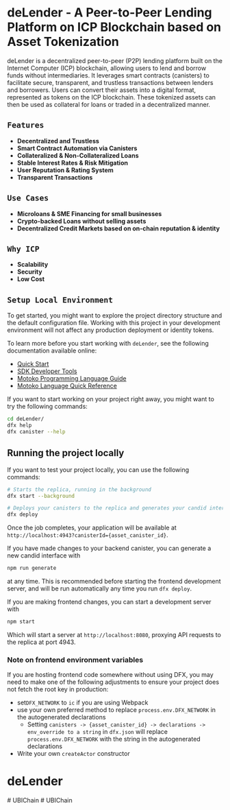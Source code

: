 # deLender - A Peer-to-Peer Lending Platform on ICP Blockchain based on Asset Tokenization

deLender is a decentralized peer-to-peer (P2P) lending platform built on the Internet Computer (ICP) blockchain, allowing users to lend and borrow funds without intermediaries. It leverages smart contracts (canisters) to facilitate secure, transparent, and trustless transactions between lenders and borrowers. Users can convert their assets into a digital format, represented as tokens on the ICP blockchain. These tokenized assets can then be used as collateral for loans or traded in a decentralized manner.

## `Features`

- **Decentralized and Trustless**
- **Smart Contract Automation via Canisters**
- **Collateralized & Non-Collateralized Loans**
- **Stable Interest Rates & Risk Mitigation**
- **User Reputation & Rating System**
- **Transparent Transactions**

## `Use Cases`

- **Microloans & SME Financing for small businesses**
- **Crypto-backed Loans without selling assets**
- **Decentralized Credit Markets based on on-chain reputation & identity**

## `Why ICP`

- **Scalability**
- **Security**
- **Low Cost**

## `Setup Local Environment`

To get started, you might want to explore the project directory structure and the default configuration file. Working with this project in your development environment will not affect any production deployment or identity tokens.

To learn more before you start working with `deLender`, see the following documentation available online:

- [Quick Start](https://internetcomputer.org/docs/current/developer-docs/setup/deploy-locally)
- [SDK Developer Tools](https://internetcomputer.org/docs/current/developer-docs/setup/install)
- [Motoko Programming Language Guide](https://internetcomputer.org/docs/current/motoko/main/motoko)
- [Motoko Language Quick Reference](https://internetcomputer.org/docs/current/motoko/main/language-manual)

If you want to start working on your project right away, you might want to try the following commands:

```bash
cd deLender/
dfx help
dfx canister --help
```

## Running the project locally

If you want to test your project locally, you can use the following commands:

```bash
# Starts the replica, running in the background
dfx start --background

# Deploys your canisters to the replica and generates your candid interface
dfx deploy
```

Once the job completes, your application will be available at `http://localhost:4943?canisterId={asset_canister_id}`.

If you have made changes to your backend canister, you can generate a new candid interface with

```bash
npm run generate
```

at any time. This is recommended before starting the frontend development server, and will be run automatically any time you run `dfx deploy`.

If you are making frontend changes, you can start a development server with

```bash
npm start
```

Which will start a server at `http://localhost:8080`, proxying API requests to the replica at port 4943.

### Note on frontend environment variables

If you are hosting frontend code somewhere without using DFX, you may need to make one of the following adjustments to ensure your project does not fetch the root key in production:

- set`DFX_NETWORK` to `ic` if you are using Webpack
- use your own preferred method to replace `process.env.DFX_NETWORK` in the autogenerated declarations
  - Setting `canisters -> {asset_canister_id} -> declarations -> env_override to a string` in `dfx.json` will replace `process.env.DFX_NETWORK` with the string in the autogenerated declarations
- Write your own `createActor` constructor
# deLender
#   U B I C h a i n  
 #   U B I C h a i n  
 